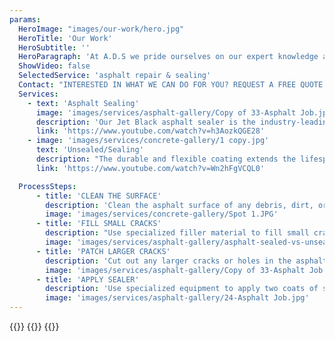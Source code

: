```yaml
---
params:
  HeroImage: "images/our-work/hero.jpg"
  HeroTitle: 'Our Work'
  HeroSubtitle: ''
  HeroParagraph: 'At A.D.S we pride ourselves on our expert knowledge and customer service. We also let our work speak for itself'
  ShowVideo: false
  SelectedService: 'asphalt repair & sealing'
  Contact: "INTERESTED IN WHAT WE CAN DO FOR YOU? REQUEST A FREE QUOTE WITH US"
  Services:
    - text: 'Asphalt Sealing'
      image: 'images/services/asphalt-gallery/Copy of 33-Asphalt Job.jpg'
      description: 'Our Jet Black asphalt sealer is the industry-leading pavement sealcoating on the market. The high-performance formulation withstands tough Canadian weather conditions by repelling water, de-icing salts, traffic damage, gasoline, and other contaminants.'
      link: 'https://www.youtube.com/watch?v=h3AozkQGE28'
    - image: 'images/services/concrete-gallery/1 copy.jpg'
      text: 'Unsealed/Sealing'
      description: "The durable and flexible coating extends the lifespan of your pavement while providing a beautiful deep black finish, enhancing your property's curb appeal. Plus, our sealcoating helps snow melt faster, making winter maintenance easier."
      link: 'https://www.youtube.com/watch?v=Wn2hFgVCQL0'

  ProcessSteps:
      - title: 'CLEAN THE SURFACE'
        description: 'Clean the asphalt surface of any debris, dirt, or dust using a blower or broom to create a clean surface for the sealer to stick to.'
        image: 'images/services/concrete-gallery/Spot 1.JPG'
      - title: 'FILL SMALL CRACKS'
        description: "Use specialized filler material to fill small cracks in the asphalt surface to prevent further damage and maintain the surface's integrity."
        image: 'images/services/asphalt-gallery/asphalt-sealed-vs-unsealed.png'
      - title: 'PATCH LARGER CRACKS'
        description: 'Cut out any larger cracks or holes in the asphalt surface, fill with new asphalt, and compact it to create a smooth, level surface.'
        image: 'images/services/asphalt-gallery/Copy of 33-Asphalt Job.jpg'
      - title: 'APPLY SEALER'
        description: 'Use specialized equipment to apply two coats of sealer to the surface after cleaning and any necessary repairs are completed.'
        image: 'images/services/asphalt-gallery/24-Asphalt Job.jpg'
---
```

{{<gallery photos="images/our-work/gallery/*" title="Expert Technicians and quality work">}}
{{<contact text="INTERESTED IN WHAT WE CAN DO FOR YOU? REQUEST A FREE QUOTE WITH US" >}}
{{<gallery photos="images/services/asphalt-gallery/*" title="Recent Work">}}
